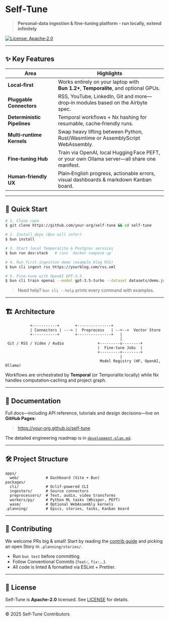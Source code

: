 # Self‑Tune

> **Personal‑data ingestion & fine‑tuning platform - run locally, extend infinitely**

<!-- ![CI](https://github.com/researchwiseai/self-tune/actions/workflows/ci.yml/badge.svg) -->
[![License: Apache‑2.0](https://img.shields.io/badge/License-Apache_2.0-blue.svg)](LICENSE)

---

## ✨ Key Features

| Area | Highlights |
|------|------------|
| **Local‑first** | Works entirely on your laptop with **Bun 1.2+**, **Temporalite**, and optional GPUs. |
| **Pluggable Connectors** | RSS, YouTube, LinkedIn, Git and more—drop‑in modules based on the Airbyte spec. |
| **Deterministic Pipelines** | Temporal workflows + Nx hashing for resumable, cache‑friendly runs. |
| **Multi‑runtime Kernels** | Swap heavy lifting between Python, Rust/Wasmtime or AssemblyScript WebAssembly. |
| **Fine‑tuning Hub** | Train via OpenAI, local Hugging Face PEFT, or your own Ollama server—all share one manifest. |
| **Human‑friendly UX** | Plain‑English progress, actionable errors, visual dashboards & markdown Kanban board. |

---

## 🚀 Quick Start

```bash
# 1. Clone repo
$ git clone https://github.com/your‑org/self-tune && cd self-tune

# 2. Install deps (Bun will infer)
$ bun install

# 3. Start local Temporalite & Postgres services
$ bun run dev:stack   # runs `docker compose up`

# 4. Run first ingestion demo (example blog RSS)
$ bun cli ingest rss https://yourblog.com/rss.xml

# 5. Fine‑tune with OpenAI GPT‑3.5
$ bun cli train openai --model gpt-3.5-turbo --dataset datasets/demo.jsonl
```

> Need help? `bun cli --help` prints every command with examples.

---

## 🏗️ Architecture

```
           +-----------+       +---------------+
           | Connectors | ---> |  Preprocess   | --+-->  Vector Store
           +-----------+       +---------------+   |
                                                   |
 Git / RSS / Video / Audio               +---------v--------+
                                         |  Fine‑tune Jobs  |
                                         +---------+--------+
                                                   |
                                          Model Registry (HF, OpenAI, Ollama)
```

Workflows are orchestrated by **Temporal** (or Temporalite locally) while Nx handles computation‑caching and project graph.

---

## 📄 Documentation

Full docs—including API reference, tutorials and design decisions—live on **GitHub Pages**:

> <https://your‑org.github.io/self-tune>

The detailed engineering roadmap is in [`development-plan.md`](./development-plan.md).

---

## 🛠️ Project Structure

```
apps/
  web/            # Dashboard (Vite + Bun)
packages/
  cli/            # Oclif‑powered CLI
  ingestors/      # Source connectors
  preprocessors/  # Text, audio, video transforms
  workers/py/     # Python ML tasks (Whisper, PEFT)
  wasm/           # Optional WebAssembly kernels
.planning/        # Epics, stories, tasks, Kanban board
```

---

## 🤝 Contributing

We welcome PRs big & small!  Start by reading the [contrib guide](CONTRIBUTING.md) and picking an open Story in `.planning/stories/`.

* Run `bun test` before committing.
* Follow Conventional Commits (`feat:`, `fix:`...).
* All code is linted & formatted via ESLint + Prettier.

---

## 🔐 License

Self‑Tune is **Apache‑2.0** licensed.  See [LICENSE](./LICENSE) for details.

---

© 2025 Self‑Tune Contributors
